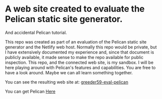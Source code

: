 # A web site created to evaluate the Pelican static site generator.

And accidental Pelican tutorial.

This repo was created as part of an evaluation of the Pelican static site generator and the Netlify web host. Normally this repo would be private, but I have extensively documented my experience and, since that document is publicly available, it made sense to make the repo available for public inspection. This repo, and the connected web site, is my sandbox. I will be here playing around with Pelican's features and capabilities. You are free to have a look around. Maybe we can all learn something together.

You can see the resulting web site at: [greeder59-eval-pelican](https://greeder59-eval-pelican.netlify.com/)

You can get Pelican [Here](http://docs.getpelican.com/en/stable/)



